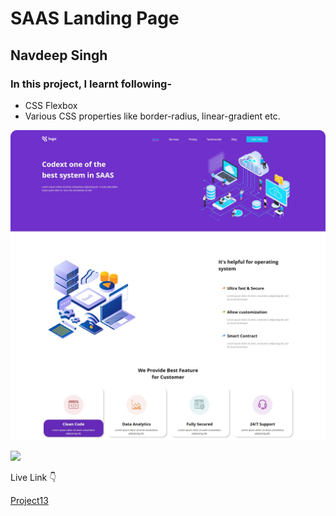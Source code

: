 # SAAS Landing Page

## Navdeep Singh

### In this project, I learnt following-

- CSS Flexbox
- Various CSS properties like border-radius, linear-gradient etc.

![Project13](./project13.png)


![](https://img.shields.io/badge/Time-7--8hrs-brightgreen)

Live Link :point_down:

[Project13](https://navdeep-project13.netlify.app/)
